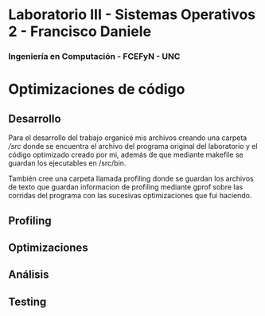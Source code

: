 # Laboratorio III - Sistemas Operativos 2 - Francisco Daniele
### Ingeniería en Computación - FCEFyN - UNC
# Optimizaciones de código

## Desarrollo
Para el desarrollo del trabajo organicé mis archivos creando una carpeta _/src_ donde se encuentra el archivo del programa original del laboratorio y el código optimizado creado por mi, además de que mediante makefile se guardan los ejecutables en /src/bin.

También cree una carpeta llamada profiling donde se guardan los archivos de texto que guardan informacion de profiling mediante gprof sobre las corridas del programa con las sucesivas optimizaciones que fui haciendo.

## Profiling


## Optimizaciones


## Análisis


## Testing
